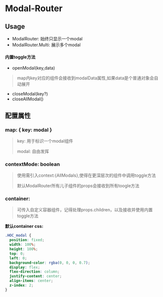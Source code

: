 # Modal-Router

## Usage

- ModalRouter: 始终只显示一个modal
- ModalRouter.Multi: 展示多个modal

#### 内置toggle方法

- openModal(key,data)
>map内key对应的组件会接收到modalData属性,如果data是个普通对象会自动展开
- closeModal(key?)
- closeAllModal()

## 配置属性

### map: { key: modal }
>key: 用于标识一个modal组件
>
>modal: 自由发挥

### contextMode: boolean
>使用需引入context:{AllModals},使得在更深层次的组件中调用toggle方法
>
>默认ModalRouter所有儿子组件的props会接收到所有toogle方法

### container:
>可传入自定义容器组件，记得处理props.children，以及接收并使用内置toggle方法

__默认container css:__
```css
.HOC_modal {
  position: fixed;
  width: 100%;
  height: 100%;
  top: 0;
  left: 0;
  background-color: rgba(0, 0, 0, 0.7);
  display: flex;
  flex-direction: column;
  justify-content: center;
  align-items: center;
  z-index: 2;
}
```
